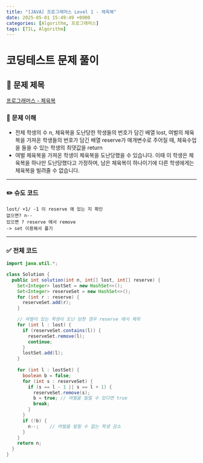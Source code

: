 ```yaml
---
title: "[JAVA] 프로그래머스 Level 1 - 체육복"
date: 2025-05-01 15:49:49 +0900
categories: [Algorithm, 프로그래머스]
tags: [TIL, Algorithm]
---
```

# 코딩테스트 문제 풀이

## 📘 문제 제목
[프로그래머스 - 체육복](https://school.programmers.co.kr/learn/courses/30/lessons/42862)

### 🧠 문제 이해
- 전체 학생의 수 n, 체육복을 도난당한 학생들의 번호가 담긴 배열 lost, 여벌의 체육복을 가져온 학생들의 번호가 담긴 배열 reserve가 매개변수로 주어질 때, 체육수업을 들을 수 있는 학생의 최댓값을 return
- 여벌 체육복을 가져온 학생이 체육복을 도난당했을 수 있습니다. 이때 이 학생은 체육복을 하나만 도난당했다고 가정하며, 남은 체육복이 하나이기에 다른 학생에게는 체육복을 빌려줄 수 없습니다.

---

### ✏️ 슈도 코드

```plaintext
lost/ +1/ -1 이 reserve 에 있는 지 확인
없으면? n--
있으면 ? reserve 에서 remove 
-> set 이용해서 풀기
```

---

### ✅ 전체 코드

```java
import java.util.*;

class Solution {
  public int solution(int n, int[] lost, int[] reserve) {
    Set<Integer> lostSet = new HashSet<>();
    Set<Integer> reserveSet = new HashSet<>();
    for (int r : reserve) {
      reserveSet.add(r);
    }

    // 여벌이 있는 학생이 도난 당한 경우 reserve 에서 제외
    for (int l : lost) {
      if (reserveSet.contains(l)) {
        reserveSet.remove(l);
        continue;
      }
      lostSet.add(l);
    }
    
    for (int l : lostSet) {
      boolean b = false;
      for (int s : reserveSet) {
        if (s == l - 1 || s == l + 1) {
          reserveSet.remove(s);
          b = true; // 여벌을 빌릴 수 있다면 true
          break;
        }
      }
      if (!b) {
        n--;    // 여벌을 빌릴 수 없는 학생 감소
      }
    }
    return n;
  }
}
```


